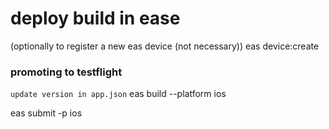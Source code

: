 # deploy build in ease

(optionally to register a new eas device (not necessary))
eas device:create

### promoting to testflight

`update version in app.json`
eas build --platform ios

eas submit -p ios
